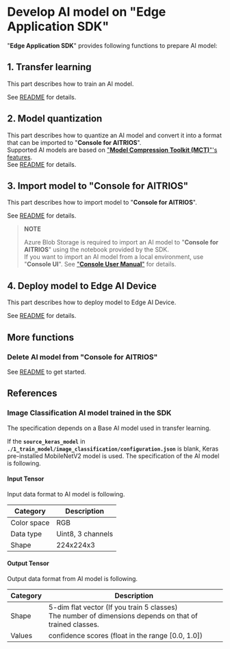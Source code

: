 # Develop AI model on "**Edge Application SDK**"

"**Edge Application SDK**" provides following functions to prepare AI model:

## 1. Transfer learning
This part describes how to train an AI model. <br>

See [README](./1_train_model/README.md) for details.

## 2. Model quantization

This part describes how to quantize an AI model and convert it into a format that can be imported to "**Console for AITRIOS**". <br>
Supported AI models are based on ["**Model Compression Toolkit (MCT)**"'s features](https://github.com/sony/model_optimization/tree/v1.8.0#supported-features).<br>
See [README](./2_quantize_model/README.md) for details.

## 3. Import model to "**Console for AITRIOS**"

This part describes how to import model to "**Console for AITRIOS**". <br>

See [README](./3_import_to_console/README.md) for details.

> **NOTE**
>
> Azure Blob Storage is required to import an AI model to "**Console for AITRIOS**" using the notebook provided by the SDK.<br>
> If you want to import an AI model from a local environment, use "**Console UI**". See ["**Console User Manual**"](https://developer.aitrios.sony-semicon.com/en/documents/console-user-manual) for details.

## 4. Deploy model to Edge AI Device

This part describes how to deploy model to Edge AI Device. 

See [README](./4_deploy_to_device/README.md) for details.

## More functions
### Delete AI model from "**Console for AITRIOS**"
See [README](./delete_model_on_console/README.md) to get started.

## References

### Image Classification AI model trained in the SDK

The specification depends on a Base AI model used in transfer learning.

If the **`source_keras_model`** in **`./1_train_model/image_classification/configuration.json`** is blank, Keras pre-installed MobileNetV2 model is used. The specification of the AI model is following.

#### Input Tensor

Input data format to AI model is following.

| Category | Description |
| --- | ----------- |
| Color space | RGB |
| Data type | Uint8, 3 channels |
| Shape | 224x224x3 |

#### Output Tensor

Output data format from AI model is following.

| Category | Description |
| --- | ----------- |
| Shape | 5-dim flat vector (If you train 5 classes)<br>The number of dimensions depends on that of trained classes. |
| Values | confidence scores (float in the range [0.0, 1.0])
